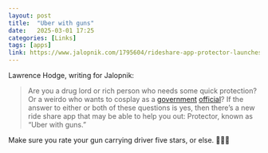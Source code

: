 ```yaml
---
layout: post
title:  "Uber with guns"
date:   2025-03-01 17:25
categories: [Links]
tags: [apps]
link: https://www.jalopnik.com/1795604/rideshare-app-protector-launches-la-nyc/
---
```


Lawrence Hodge, writing for Jalopnik:

>Are you a drug lord or rich person who needs some quick protection? Or a weirdo who wants to cosplay as a [government](https://www.jalopnik.com/mike-pence-brought-a-motorcade-to-an-island-that-banned-1838337326/) [official](https://www.jalopnik.com/car-slams-into-suv-in-president-bidens-motorcade-1851107144/)? If the answer to either or both of these questions is yes, then there’s a new ride share app that may be able to help you out: Protector, known as “Uber with guns.”

Make sure you rate your gun carrying driver five stars, or else. 🔫😬😅
